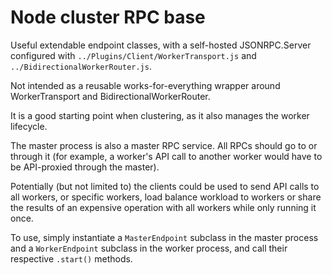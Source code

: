 # Node cluster RPC base

Useful extendable endpoint classes, with a self-hosted JSONRPC.Server configured with `../Plugins/Client/WorkerTransport.js` and `../BidirectionalWorkerRouter.js`.

Not intended as a reusable works-for-everything wrapper around WorkerTransport and BidirectionalWorkerRouter.

It is a good starting point when clustering, as it also manages the worker lifecycle.

The master process is also a master RPC service. All RPCs should go to or through it (for example, a worker's API call to another worker would have to be API-proxied through the master).

Potentially (but not limited to) the clients could be used to send API calls to all workers, or specific workers, load balance workload to workers or share the results of an expensive operation with all workers while only running it once.

To use, simply instantiate a `MasterEndpoint` subclass in the master process and a `WorkerEndpoint` subclass in the worker process, and call their respective `.start()` methods.
